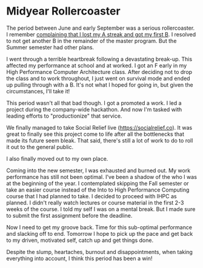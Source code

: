 # Midyear Rollercoaster

The period between June and early September was a serious rollercoaster. I remember [complaining that I lost my A streak and got my first B](./2020-05-10-omscs-end-of-a-streak.md). I resolved to not get another B in the remainder of the master program. But the Summer semester had other plans.

I went through a terrible heartbreak following a devastating break-up. This affected my performance at school and at worked. I got an F early in my High Performance Computer Architecture class. After deciding not to drop the class and to work throughout, I just went on survival mode and ended up pulling through with a B. It's not what I hoped for going in, but given the circumstances, I'll take it!

This period wasn't all that bad though. I got a promoted a work. I led a project during the company-wide hackathon. And now I'm tasked with leading efforts to "productionize" that service.

We finally managed to take Social Relief live (https://socialrelief.co). It was great to finally see this project come to life after all the bottlenecks that made its future seem bleak. That said, there's still a lot of work to do to roll it out to the general public.

I also finally moved out to my own place.

Coming into the new semester, I was exhausted and burned out. My work performance has still not been optimal. I've been a shadow of the who I was at the beginning of the year. I contemplated skipping the Fall semester or take an easier course instead of the Into to High Performance Computing course that I had planned to take. I decided to proceed with IHPC as planned. I didn't really watch lectures or course material in the first 2-3 weeks of the course. I told my self I was on a mental break. But I made sure to submit the first assignment before the deadline.

Now I need to get my groove back. Time for this sub-optimal performance and slacking off to end. Tomorrow I hope to pick up the pace and get back to my driven, motivated self, catch up and get things done.

Despite the slump, heartaches, burnout and disappointments, when taking everything into account, I think this period has been a win!
